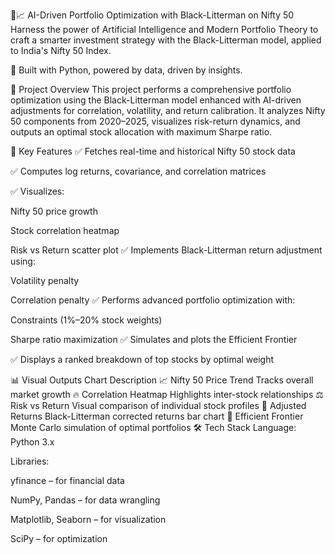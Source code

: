 🧠📈 AI-Driven Portfolio Optimization with Black-Litterman on Nifty 50
Harness the power of Artificial Intelligence and Modern Portfolio Theory to craft a smarter investment strategy with the Black-Litterman model, applied to India's Nifty 50 Index.

🤖 Built with Python, powered by data, driven by insights.

🚀 Project Overview
This project performs a comprehensive portfolio optimization using the Black-Litterman model enhanced with AI-driven adjustments for correlation, volatility, and return calibration. It analyzes Nifty 50 components from 2020–2025, visualizes risk-return dynamics, and outputs an optimal stock allocation with maximum Sharpe ratio.

🧩 Key Features
✅ Fetches real-time and historical Nifty 50 stock data

✅ Computes log returns, covariance, and correlation matrices

✅ Visualizes:

Nifty 50 price growth

Stock correlation heatmap

Risk vs Return scatter plot
✅ Implements Black-Litterman return adjustment using:

Volatility penalty

Correlation penalty
✅ Performs advanced portfolio optimization with:

Constraints (1%–20% stock weights)

Sharpe ratio maximization
✅ Simulates and plots the Efficient Frontier

✅ Displays a ranked breakdown of top stocks by optimal weight

📊 Visual Outputs
Chart	Description
📈 Nifty 50 Price Trend	Tracks overall market growth
🔥 Correlation Heatmap	Highlights inter-stock relationships
⚖️ Risk vs Return	Visual comparison of individual stock profiles
🚀 Adjusted Returns	Black-Litterman corrected returns bar chart
🌈 Efficient Frontier	Monte Carlo simulation of optimal portfolios
🛠️ Tech Stack
Language: Python 3.x

Libraries:

yfinance – for financial data

NumPy, Pandas – for data wrangling

Matplotlib, Seaborn – for visualization

SciPy – for optimization


